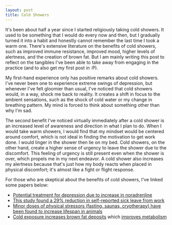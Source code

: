```yaml
---
layout: post
title: Cold Showers
---
```


It's been about half a year since I started religiously taking cold showers. It used to be something that I would do every now and then, but I gradually turned it into a habit and honestly cannot remember the last time I took a warm one. There's extensive literature on the benefits of cold showers, such as improved immune resistance, improved mood, higher levels of alertness, and the creation of brown fat. But I am mainly writing this post to reflect on the tangibles I've been able to take away from engaging in the practice (and to also get my first post in :P).

My first-hand experience only has positive remarks about cold showers. I've never been one to experience extreme swings of depression, but whenever I've felt gloomier than usual, I've noticed that cold showers would, in a way, shock me back to reality. It creates a shift in focus to the ambient sensations, such as the shock of cold water or my change in breathing pattern. My mind is forced to think about something other than why I'm sad.

The second benefit I've noticed virtually immediately after a cold shower is an increased level of awareness and direction in what I plan to do. When I would take warm showers, I would find that my mindset would be centered around comfort, which is not ideal in finding the motivation to get work done. I would linger in the shower then lie on my bed. Cold showers, on the other hand, create a higher sense of urgency to leave the shower due to the discomfort. This feeling of urgency is still present even when the shower is over, which propels me in my next endeavor. A cold shower also increases my alertness because that's just how my body reacts when placed in physical discomfort; it's almost like a fight or flight response.

For those who are skeptical about the benefits of cold showers, I've linked some papers below:
- [Potential treatment for depression due to increase in noradrenline](https://www.sciencedirect.com/science/article/abs/pii/S030698770700566X)
- [This study found a 29% reduction in self-reported sick leave from work](https://www.ncbi.nlm.nih.gov/pmc/articles/PMC5025014/#pone.0161749.ref003)
- [Minor doses of physical stressors (fasting, saunas, cryotherapy) have been found to increase lifespan in animals](http://sageke.sciencemag.org/cgi/content/abstract/2005/26/nf49?view=abstract)
- [Cold exposure increases brown fat deposits](https://pubmed.ncbi.nlm.nih.gov/19401428/) which [improves metabolism](https://www.nih.gov/news-events/nih-research-matters/how-brown-fat-improves-metabolism#:~:text=Brown%20fat%20breaks%20down%20blood,fat%20builds%20up%20in%20obesity.)

